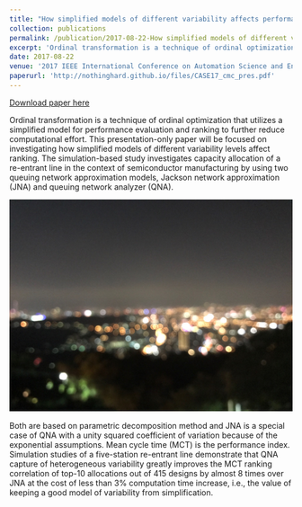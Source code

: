 ```yaml
---
title: "How simplified models of different variability affects performance of ordinal transformation "
collection: publications
permalink: /publication/2017-08-22-How simplified models of different variability affects performance of ordinal transformation 
excerpt: 'Ordinal transformation is a technique of ordinal optimization that utilizes a simplified model for performance evaluation and ranking to further reduce computational effort. This presentation-only paper will be focused on investigating how simplified models of different variability levels affect ranking. The simulation-based study investigates capacity allocation of a re-entrant line in the context of semiconductor manufacturing by using two queuing network approximation models, Jackson network approximation (JNA) and queuing network analyzer (QNA). '
date: 2017-08-22
venue: '2017 IEEE International Conference on Automation Science and Engineering (CASE)'
paperurl: 'http://nothinghard.github.io/files/CASE17_cmc_pres.pdf'
---
```


<a href='http://nothinghard.github.io/files/CASE17_cmc_pres.pdf'>Download paper here</a>

Ordinal transformation is a technique of ordinal optimization that utilizes a simplified model for performance evaluation and ranking to further reduce computational effort. This presentation-only paper will be focused on investigating how simplified models of different variability levels affect ranking. The simulation-based study investigates capacity allocation of a re-entrant line in the context of semiconductor manufacturing by using two queuing network approximation models, Jackson network approximation (JNA) and queuing network analyzer (QNA). 

![image description](../images/teaser.png)

Both are based on parametric decomposition method and JNA is a special case of QNA with a unity squared coefficient of variation because of the exponential assumptions. Mean cycle time (MCT) is the performance index. Simulation studies of a five-station re-entrant line demonstrate that QNA capture of heterogeneous variability greatly improves the MCT ranking correlation of top-10 allocations out of 415 designs by almost 8 times over JNA at the cost of less than 3% computation time increase, i.e., the value of keeping a good model of variability from simplification.
